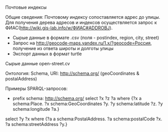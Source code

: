 Почтовые индексы

Общие сведения: 
Почтовому индексу сопоставляется адрес до улицы. Для получения дерева адресов и индексов осуществляется запрос к ФИАС(http://wiki.gis-lab.info/w/ФИАС#ADDROBJ).

* Сырые данные в формате .csv (поля - postindex, region, city, street)
* Запрос на http://geocode-maps.yandex.ru/1.x/?geocode=Россия, получение из ответа широты и долготы улицы
* Экспорт данных в формат turtle

Сырые данные open-street.cv

Онтология: 
Schema, URI: http://schema.org/ (geoCoordinates & postalAddress)

Примеры SPARQL-запросов:
 - prefix schema: <http://schema.org/>
select ?x ?z ?a  where {?x a schema:Place. ?x schema:GeoCoordinates ?y. ?y schema:latitude ?z. ?y schema:longitude ?a.}

select ?y ?x where {?a a schema:PostalAddress. ?a schema:postalCode ?x. ?a schema:streetAddress ?y.}